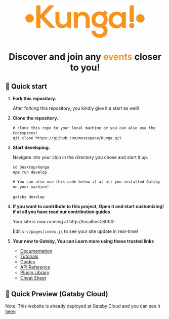 <p align="center">
  <a href="https://kunga.gatsbyjs.io/">
    <img alt="Kunga!" src="src\images\Logo.png" width="380" />
  </a>
  <h1 align="center" >
  Discover and join any <b><font color="#f7941d">events</b></font> closer to you!
</h1>
</p>


## 🚀 Quick start

1.  **Fork this repository.**

    After forking this repository, you kindly give it a start as well!
  
2.  **Clone the repository.**

    ```shell
    # clone this repo to your local machine or you can also use the Codespaces!
    git clone https://github.com/mosespace/Kunga.git
    ```

2.  **Start developing.**

    Navigate into your clon in the directory you chose and start it up.

    ```shell
    cd Desktop/Kunga
    npm run develop
    ```

    ```shell
    # You can also use this code below if at all you installed Gatsby on your machine!

    gatsby develop
    ```

3.  **If you want to contribute to this project, Open it and start customizing! if at all you have read our contribution guides**

    Your site is now running at http://localhost:8000!

    Edit `src/pages/index.js` to see your site update in real-time!

4.  **Your new to Gatsby, You can Learn more using these trusted links**

    - [Documentation](https://www.gatsbyjs.com/docs/?utm_source=starter&utm_medium=readme&utm_campaign=minimal-starter)
    - [Tutorials](https://www.gatsbyjs.com/tutorial/?utm_source=starter&utm_medium=readme&utm_campaign=minimal-starter)
    - [Guides](https://www.gatsbyjs.com/tutorial/?utm_source=starter&utm_medium=readme&utm_campaign=minimal-starter)
    - [API Reference](https://www.gatsbyjs.com/docs/api-reference/?utm_source=starter&utm_medium=readme&utm_campaign=minimal-starter)
    - [Plugin Library](https://www.gatsbyjs.com/plugins?utm_source=starter&utm_medium=readme&utm_campaign=minimal-starter)
    - [Cheat Sheet](https://www.gatsbyjs.com/docs/cheat-sheet/?utm_source=starter&utm_medium=readme&utm_campaign=minimal-starter)

## 🚀 Quick Preview (Gatsby Cloud)

Note: This website is already deployed at Gatsby Cloud and you can see it [here](https://kunga.gatsbyjs.io/):

